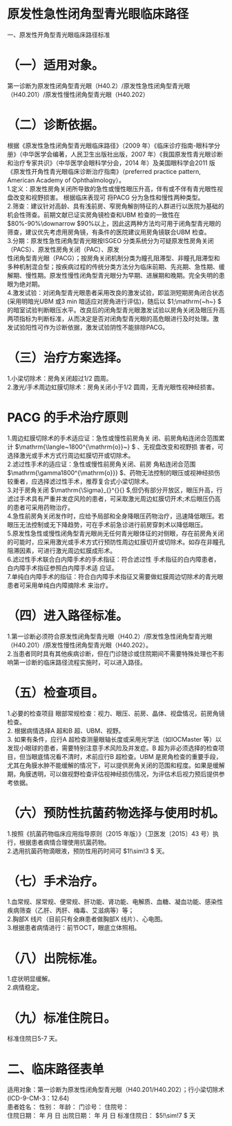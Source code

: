 # 原发性急性闭角型青光眼临床路径  
一、原发性开角型青光眼临床路径标准  
# （一）适用对象。  
第一诊断为原发性闭角型青光眼（H40.2）/原发性急性闭角型青光眼（H40.201）/原发性慢性闭角型青光眼（H40.202）  
# （二）诊断依据。  
根据《原发性急性闭角型青光眼临床路径》（2009 年）《临床诊疗指南-眼科学分册》（中华医学会编著，人民卫生出版社出版，2007 年）《我国原发性青光眼诊断和治疗专家共识》（中华医学会眼科学分会，2014 年）及美国眼科学会2011 版《原发性开角性青光眼临床诊断治疗指南》（preferred practice pattern, American Academy of Ophthalmology）。  
1.定义：原发性房角关闭所导致的急性或慢性眼压升高，伴有或不伴有青光眼性视盘改变和视野损害。 根据临床表现可 将PACG 分为急性和慢性两种类型。  
2.筛查：建议针对高龄、具有浅前房、窄房角解剖特征的人群进行以医院为基础的机会性筛查。前期文献已证实房角镜检查和UBM 检查的一致性在 $80\%-90\%\downarrow $90%以上，因此这两种方法均可用于闭角型青光眼的筛查，建议优先考虑用房角镜，有条件的医院建议用房角镜联合UBM 检查。  
3.分期：原发性急性闭角型青光眼按ISGEO 分类系统分为可疑原发性房角关闭（PACS）、原发性房角关闭（PAC）、原发  
性闭角型青光眼（PACG）；按房角关闭机制分类为瞳孔阻滞型、非瞳孔阻滞型和多种机制混合型；按疾病过程的传统分类方法分为临床前期、先兆期、急性期、缓解期、慢性期。原发性慢性闭角型青光眼分为早期、进展期和晚期。完全失明的患眼为绝对期。  
4.激发试验：对闭角型青光眼患者采用改良的激发试验，即监测短期房角闭合状态(采用明暗光UBM 或3 min 暗适应对房角进行评估)，随后以 $1\;\mathrm{~h~} $ 的暗室试验判断眼压水平。改良后的闭角型青光眼激发试验以房角关闭及眼压升高两项指标为判断标准，从而决定是否对闭角型青光眼的高危眼进行及时处理。激 发试验阳性可作为诊断依据，激发试验阴性不能排除PACG。  
# （三）治疗方案选择。  
1.小梁切除术：房角关闭超过1/2 圆周。  
2.激光/手术周边虹膜切除术：房角关闭小于1/2 圆周，无青光眼性视神经损害。  
# PACG 的手术治疗原则  
1.周边虹膜切除术的手术适应证：急性或慢性前房角关 闭、前房角粘连闭合范围累计 $\mathrm{\langle~1800^{\mathrm{o}}~} $ 、无视盘改变和视野损 害者，可选择激光或手术方式行周边虹膜切开或切除术。  
2.滤过性手术的适应证：急性或慢性前房角关闭、前房 角粘连闭合范围 $\mathrm{\gamma1800^{\mathrm{o}}} $、药物无法控制的眼压或视神经损伤  
较重者，应选择滤过性手术，推荐复合式小梁切除术。  
3.对于房角关闭 $\mathrm{\Sigma}_{}^{}{} $,但仍有部分开放区，眼压升高，行滤过手术具有严重并发症风险的患者，可采取激光周边虹膜切开术;术后眼压仍高的患者可采用药物治疗。  
4.急性前房角关闭发作时，应给予局部和全身降眼压药物治疗，迅速降低眼压。若眼压无法控制或无下降趋势，可在手术前急诊进行前房穿刺术以降低眼压。  
5.原发性急性或慢性闭角型青光眼尚无任何青光眼体征的对侧眼，存在前房角关闭的可能时，应采用激光或手术方式行预防性周边虹膜切开或切除术。如存在非瞳孔阻滞因素，可进行激光周边虹膜成形术。  
6.滤过性手术联合白内障手术的手术指征：符合滤过性 手术指征的白内障患者，白内障手术指征参照白内障手术适 应证。  
7.单纯白内障手术的指征：符合白内障手术指征又需要做虹膜周边切除术的青光眼患者可采用单纯白内障摘除术 来治疗。  
# （四）进入路径标准。  
1.第一诊断必须符合原发性闭角型青光眼（H40.2）/原发性急性闭角型青光眼（H40.201）/原发性慢性闭角型青光眼（H40.202）。  
2.当患者同时具有其他疾病诊断，但在门诊随诊或住院期间不需要特殊处理也不影响第一诊断的临床路径流程实施时，可以进入路径。  
# （五）检查项目。  
1.必要的检查项目  眼部常规检查：视力、眼压、前房、晶体、视盘情况，前房角镜检查。  
2. 根据病情选择A 超和B 超、UBM、视野。  
3. 如果有条件，应行A 超检查测量眼轴长度或采用光学法（如IOCMaster 等）以发现小眼球的患者，需要特别注意手术风险及并发症。B 超为非必须选择的检查项目，但当眼底情况看不清时，术前应行B 超检查。UBM 是房角检查的重要手段，尤其在角膜水肿不能缓解的情况下，可以提供房角关闭的范围和程度。如果是缓解期，角膜透明，可以做视野检查评估视神经损伤情况，为评估术后视力预后提供参考依据。  
# （六）预防性抗菌药物选择与使用时机。  
1.按照《抗菌药物临床应用指导原则（2015 年版）》（卫医发〔2015〕43 号）执行，根据患者病情合理使用抗菌药物。  
2.选用抗菌药物滴眼液，预防性用药时间可 $1\!\sim\!3 $ 天。  
# （七）手术治疗。  
1.血常规、尿常规、便常规、肝功能、肾功能、电解质、血糖、凝血功能、感染性疾病筛查（乙肝、丙肝、梅毒、艾滋病等）等；  
2.胸部X 线片（目前只有全麻患者做胸部X 线片）、心电图。  
3.根据患者病情进行：前节OCT，眼底立体照相。  
# （八）出院标准。  
1.症状明显缓解。  
2.病情稳定。  
# （九）标准住院日。  
标准住院日5-7 天。  
# 二、临床路径表单  
适用对象：第一诊断为原发性闭角型青光眼（H40.201/H40.202）；行小梁切除术(ICD-9-CM-3：12.64)  
患者姓名：           性别：    年龄：    门诊号：       住院号：  
住院日期：   年  月  日    出院日期：   年  月   日     标准住院日： $5\!\sim\!7 $ 天  
